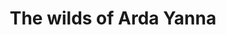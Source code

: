 ---
event_date: 2023-03-10
# ExpiryDate: 2023-03-14
layout: event_schedule

title: The wilds of Arda Yanna
ig_location: To Be Determined
oog_location: Camp Sequanota
event_director: Clinton Russell Snyder
type: Weekend Event


hidden: true
---
